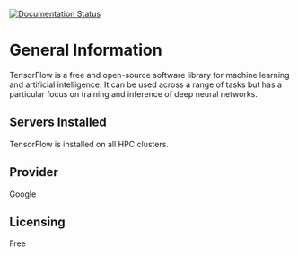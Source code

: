 [![Documentation Status](https://readthedocs.org/projects/su-hpc-tutorials/badge/?version=latest)](https://su-hpc-tutorials.readthedocs.io/en/latest/?badge=latest)
# General Information
TensorFlow is a free and open-source software library for machine learning and artificial intelligence. It can be used across a range of tasks but has a particular focus on training and inference of deep neural networks.

## Servers Installed
TensorFlow is installed on all HPC clusters.

## Provider
Google

## Licensing
Free
